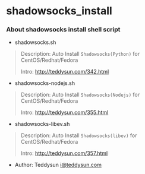shadowsocks_install
===================

### About shadowsocks install shell script

* shadowsocks.sh

> Description: Auto Install `Shadowsocks(Python)` for CentOS/Redhat/Fedora
> 
> Intro: http://teddysun.com/342.html

* shadowsocks-nodejs.sh

> Description: Auto Install `Shadowsocks(Nodejs)` for CentOS/Redhat/Fedora
> 
> Intro: http://teddysun.com/355.html

* shadowsocks-libev.sh

> Description: Auto Install `Shadowsocks(libev)` for CentOS/Redhat/Fedora
> 
> Intro: http://teddysun.com/357.html

* Author: Teddysun <i@teddysun.com>
